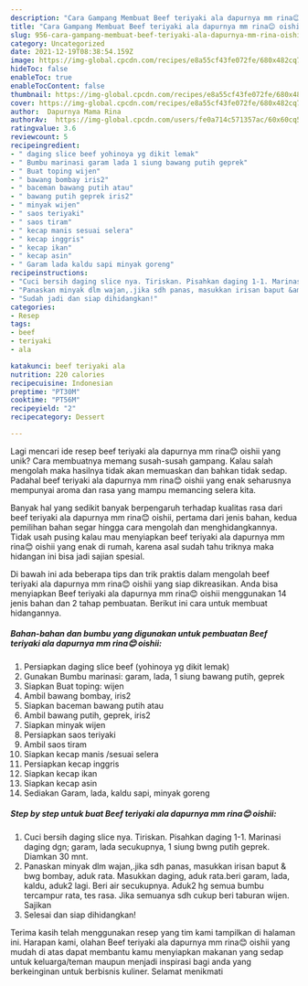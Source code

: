 ```yaml
---
description: "Cara Gampang Membuat Beef teriyaki ala dapurnya mm rina😊 oishii, Bikin Ngiler"
title: "Cara Gampang Membuat Beef teriyaki ala dapurnya mm rina😊 oishii, Bikin Ngiler"
slug: 956-cara-gampang-membuat-beef-teriyaki-ala-dapurnya-mm-rina-oishii-bikin-ngiler
category: Uncategorized
date: 2021-12-19T08:38:54.159Z
image: https://img-global.cpcdn.com/recipes/e8a55cf43fe072fe/680x482cq70/beef-teriyaki-ala-dapurnya-mm-rina-oishii-foto-resep-utama.jpg
hideToc: false
enableToc: true
enableTocContent: false
thumbnail: https://img-global.cpcdn.com/recipes/e8a55cf43fe072fe/680x482cq70/beef-teriyaki-ala-dapurnya-mm-rina-oishii-foto-resep-utama.jpg
cover: https://img-global.cpcdn.com/recipes/e8a55cf43fe072fe/680x482cq70/beef-teriyaki-ala-dapurnya-mm-rina-oishii-foto-resep-utama.jpg
author:  Dapurnya Mama Rina
authorAv:  https://img-global.cpcdn.com/users/fe0a714c571357ac/60x60cq50/avatar.jpg
ratingvalue: 3.6
reviewcount: 5
recipeingredient:
- " daging slice beef yohinoya yg dikit lemak"
- " Bumbu marinasi garam lada 1 siung bawang putih geprek"
- " Buat toping wijen"
- " bawang bombay iris2"
- " baceman bawang putih atau"
- " bawang putih geprek iris2"
- " minyak wijen"
- " saos teriyaki"
- " saos tiram"
- " kecap manis sesuai selera"
- " kecap inggris"
- " kecap ikan"
- " kecap asin"
- " Garam lada kaldu sapi minyak goreng"
recipeinstructions:
- "Cuci bersih daging slice nya. Tiriskan. Pisahkan daging 1-1. Marinasi daging dgn; garam, lada secukupnya, 1 siung bwng putih geprek. Diamkan 30 mnt."
- "Panaskan minyak dlm wajan,.jika sdh panas, masukkan irisan baput &amp; bwg bombay, aduk rata. Masukkan daging, aduk rata.beri garam, lada, kaldu, aduk2 lagi. Beri air secukupnya. Aduk2 hg semua bumbu tercampur rata, tes rasa. Jika semuanya sdh cukup beri taburan wijen. Sajikan"
- "Sudah jadi dan siap dihidangkan!"
categories:
- Resep
tags:
- beef
- teriyaki
- ala

katakunci: beef teriyaki ala 
nutrition: 220 calories
recipecuisine: Indonesian
preptime: "PT30M"
cooktime: "PT56M"
recipeyield: "2"
recipecategory: Dessert

---
```



Lagi mencari ide resep beef teriyaki ala dapurnya mm rina😊 oishii yang unik? Cara membuatnya memang susah-susah gampang. Kalau salah mengolah maka hasilnya tidak akan memuaskan dan bahkan tidak sedap. Padahal beef teriyaki ala dapurnya mm rina😊 oishii yang enak seharusnya mempunyai aroma dan rasa yang mampu memancing selera kita.




Banyak hal yang sedikit banyak berpengaruh terhadap kualitas rasa dari beef teriyaki ala dapurnya mm rina😊 oishii, pertama dari jenis bahan, kedua pemilihan bahan segar hingga cara mengolah dan menghidangkannya. Tidak usah pusing kalau mau menyiapkan beef teriyaki ala dapurnya mm rina😊 oishii yang enak di rumah, karena asal sudah tahu triknya maka hidangan ini bisa jadi sajian spesial.


Di bawah ini ada beberapa tips dan trik praktis dalam mengolah beef teriyaki ala dapurnya mm rina😊 oishii yang siap dikreasikan. Anda bisa menyiapkan Beef teriyaki ala dapurnya mm rina😊 oishii menggunakan 14 jenis bahan dan 2 tahap pembuatan. Berikut ini cara untuk membuat hidangannya.

<!--inarticleads1-->

##### Bahan-bahan dan bumbu yang digunakan untuk pembuatan Beef teriyaki ala dapurnya mm rina😊 oishii:

1. Persiapkan  daging slice beef (yohinoya yg dikit lemak)
1. Gunakan  Bumbu marinasi: garam, lada, 1 siung bawang putih, geprek
1. Siapkan  Buat toping: wijen
1. Ambil  bawang bombay, iris2
1. Siapkan  baceman bawang putih atau
1. Ambil  bawang putih, geprek, iris2
1. Siapkan  minyak wijen
1. Persiapkan  saos teriyaki
1. Ambil  saos tiram
1. Siapkan  kecap manis /sesuai selera
1. Persiapkan  kecap inggris
1. Siapkan  kecap ikan
1. Siapkan  kecap asin
1. Sediakan  Garam, lada, kaldu sapi, minyak goreng




<!--inarticleads2-->

##### Step by step untuk buat Beef teriyaki ala dapurnya mm rina😊 oishii:

1. Cuci bersih daging slice nya. Tiriskan. Pisahkan daging 1-1. Marinasi daging dgn; garam, lada secukupnya, 1 siung bwng putih geprek. Diamkan 30 mnt.
1. Panaskan minyak dlm wajan,.jika sdh panas, masukkan irisan baput &amp; bwg bombay, aduk rata. Masukkan daging, aduk rata.beri garam, lada, kaldu, aduk2 lagi. Beri air secukupnya. Aduk2 hg semua bumbu tercampur rata, tes rasa. Jika semuanya sdh cukup beri taburan wijen. Sajikan
1. Selesai dan siap dihidangkan!



Terima kasih telah menggunakan resep yang tim kami tampilkan di halaman ini. Harapan kami, olahan Beef teriyaki ala dapurnya mm rina😊 oishii yang mudah di atas dapat membantu kamu menyiapkan makanan yang sedap untuk keluarga/teman maupun menjadi inspirasi bagi anda yang berkeinginan untuk berbisnis kuliner. Selamat menikmati
